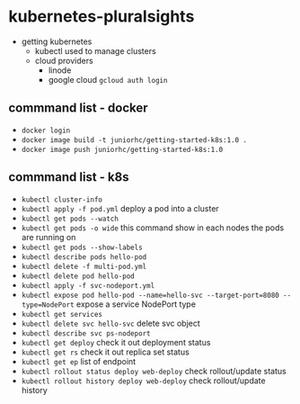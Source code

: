 # kubernetes-pluralsights

- getting kubernetes
    - kubectl used to manage clusters
    - cloud providers
        - linode 
        - google cloud `gcloud auth login`

## commmand list - docker
- `docker login`
- `docker image build -t juniorhc/getting-started-k8s:1.0 .`
- `docker image push juniorhc/getting-started-k8s:1.0 `


## commmand list - k8s
- `kubectl cluster-info`
- `kubectl apply -f pod.yml` deploy a pod into a cluster
- `kubectl get pods --watch`
- `kubectl get pods -o wide` this command show in each nodes the pods are running on
- `kubectl get pods --show-labels`
- `kubectl describe pods hello-pod`
- `kubectl delete -f multi-pod.yml`
- `kubectl delete pod hello-pod`
- `kubectl apply -f svc-nodeport.yml`
- `kubectl expose pod hello-pod --name=hello-svc --target-port=8080 --type=NodePort` expose a service NodePort type
- `kubectl get services`
- `kubectl delete svc hello-svc` delete svc object
- `kubectl describe svc ps-nodeport`
- `kubectl get deploy` check it out deployment status
- `kubectl get rs` check it out replica set status
- `kubectl get ep` list of endpoint
- `kubectl rollout status deploy web-deploy` check rollout/update status
- `kubectl rollout history deploy web-deploy` check rollout/update history 